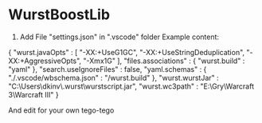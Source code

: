 # WurstBoostLib

1. Add File "settings.json" in ".vscode" folder
Example content:

{
  "wurst.javaOpts" : [ "-XX:+UseG1GC", "-XX:+UseStringDeduplication", "-XX:+AggressiveOpts", "-Xmx1G" ],
  "files.associations" : {
    "wurst.build" : "yaml"
  },
  "search.useIgnoreFiles" : false,
  "yaml.schemas" : {
    "./.vscode/wbschema.json" : "/wurst.build"
  },
  "wurst.wurstJar" : "C:\\Users\\dkinv\\.wurst\\wurstscript.jar",
  "wurst.wc3path" : "E:\\Gry\\Warcraft 3\\Warcraft III"
}

And edit for your own tego-tego